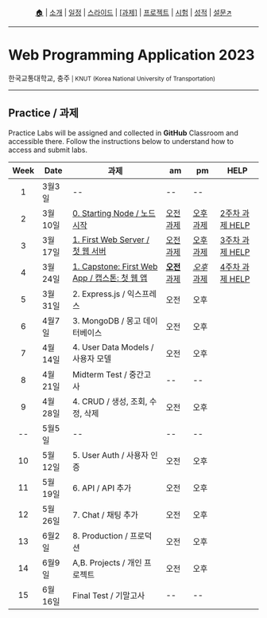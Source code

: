 <p id="menu" align="center">
  <a href="https://ut-nodejs.github.io" title="Home">🏠</a> |
  <a href="about.html" title="About">소개</a> |
  <a href="/schedule.html" title="Schedule">일정</a> |
  <a href="/slides.html" title="Slides">스라이드</a> |
  <a href="/practice.html" title="Practice"><u>[과제]</u></a> |
  <a href="/project.html" title="Project">프로젝트</a> |
  <a href="/tests.html" title="Tests">시험</a> |
  <a href="/grading.html" title="Grading">성적</a> |
  <a href="https://pollev.com/aarons007" title="PollEverywhere">설문↗️</a>
</p>

---

# Web Programming Application 2023

<p>한국교통대학교, 충주<small> | KNUT (Korea National University of Transportation)</small></p>

---

## Practice / 과제

Practice Labs will be assigned and collected in **GitHub** Classroom and accessible there. Follow the instructions below to understand how to access and submit labs.

<!-- | GitHub Classroom (과제) | [오전](https://classroom.github.com/classrooms/126310482-2023sp-259122-1-am) | [오후](https://classroom.github.com/classrooms/126310482-2023sp-259122-2-pm) -->

| Week | Date    | 과제                                                                                    | am                                                       | pm                                                     | HELP                                                           |
| :--: | ------- | --------------------------------------------------------------------------------------- | -------------------------------------------------------- | ------------------------------------------------------ | -------------------------------------------------------------- |
|  1   | 3월3일  | --                                                                                      | --                                                       | --                                                     |
|  2   | 3월10일 | [0. Starting Node / 노드 시작](https://github.com/ut-nodejs/0-starting-nodejs)          | [오전 과제](https://classroom.github.com/a/ufXcgZ68)     | [오후 과제](https://classroom.github.com/a/YeQuxwK6)   | [2주차 과제 HELP](https://github.com/orgs/ut-nodejs/discussions/1) |
|  3   | 3월17일 | [1. First Web Server / 첫 웹 서버](https://github.com/ut-nodejs/1-node-webserver-start) | [오전 과제](https://classroom.github.com/a/poWHzDMH) | [오후 과제](https://classroom.github.com/a/Fyol0_-I) | [3주차 과제 HELP](https://github.com/orgs/ut-nodejs/discussions/2) |
|  4   | 3월24일 | [1. Capstone: First Web App / 캡스톤: 첫 웹 앱](https://github.com/ut-nodejs/2-webserver-capstone)                                                              | [**오전** 과제](https://classroom.github.com/a/TJpdR0C3)                                                     | [_오후_ 과제](https://classroom.github.com/a/F4nLnLQw)                                                   | [4주차 과제 HELP](https://github.com/orgs/ut-nodejs/discussions/3)
|  5   | 3월31일 | 2. Express.js / 익스프레스                                                              | 오전                                                     | 오후                                                   | 
|  6   | 4월7일  | 3. MongoDB / 몽고 데이터베이스                                                          | 오전                                                     | 오후                                                   |
|  7   | 4월14일 | 4. User Data Models / 사용자 모델                                                       | 오전                                                     | 오후                                                   |
|  8   | 4월21일 | Midterm Test / 중간고사                                                                 | --                                                       | --                                                     |
|  9   | 4월28일 | 4. CRUD / 생성, 조회, 수정, 삭제                                                        | 오전                                                     | 오후                                                   |
|  --  | 5월5일  | --                                                                                      | --                                                       | --                                                     |
|  10  | 5월12일 | 5. User Auth / 사용자 인증                                                              | 오전                                                     | 오후                                                   |
|  11  | 5월19일 | 6. API / API 추가                                                                       | 오전                                                     | 오후                                                   |
|  12  | 5월26일 | 7. Chat / 채팅 추가                                                                     | 오전                                                     | 오후                                                   |
|  13  | 6월2일  | 8. Production / 프로덕션                                                                | 오전                                                     | 오후                                                   |
|  14  | 6월9일  | A,B. Projects / 개인 프로젝트                                                           | 오전                                                     | 오후                                                   |
|  15  | 6월16일 | Final Test / 기말고사                                                                   | --                                                       | --                                                     |
